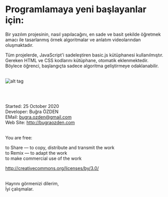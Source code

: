 Programlamaya yeni başlayanlar için:
==============

Bir yazılım projesinin, nasıl yapılacağını, en sade ve basit şekilde öğretmek amacı ile tasarlanmış örnek algoritmalar ve anlatım videolarından oluşmaktadır.

Tüm projelerde, JavaScript'i sadeleştiren basic.js kütüphanesi kullanılmıştır. Gereken HTML ve CSS kodlarını kütüphane, otomatik eklenmektedir. Böylece öğrenci, başlangıçta sadece algoritma geliştirmeye odaklanabilir.<br /><br />

![alt tag](https://bug7a.github.io/basicjs-turkce/resimler/projeler.png)

<br /><br />

Started: 25 October 2020<br />
Developer: Buğra ÖZDEN<br />
EMail: bugra.ozden@gmail.com<br />
Web Site: http://bugraozden.com<br /><br />


You are free:<br />

to Share — to copy, distribute and transmit the work<br />
to Remix — to adapt the work<br />
to make commercial use of the work<br />

<http://creativecommons.org/licenses/by/3.0/><br /><br />


Hayrını görmenizi dilerim,<br />
İyi çalışmalar.

